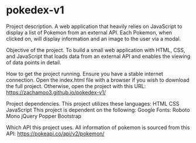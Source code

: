 # pokedex-v1
 
Project description.
    A web application that heavily relies on JavaScript to display a list of Pokemon from an external API.  Each Pokemon, when clicked on, will display information and an image to the user via a modal.

Objective of the project.
    To build a small web application with HTML, CSS, and JavaScript that loads data from an external API and enables the viewing of data points in detail.

How to get the project running.
    Ensure you have a stable internet connection.
    Open the index.html file with a browser if you wish to download the full project.
    Otherwise, open the project with this URL: 
        https://zachamoo3.github.io/pokedex-v1/

Project dependencies.
    This project utilizes these languages:
        HTML
        CSS
        JavaScript
    This project is dependent on the following:
        Google Fonts: Roboto Mono
        jQuery
        Popper
        Bootstrap

Which API this project uses.
    All information of pokemon is sourced from this API:
        https://pokeapi.co/api/v2/pokemon/